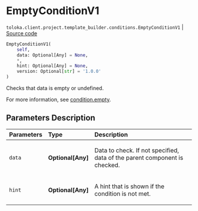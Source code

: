 # EmptyConditionV1
`toloka.client.project.template_builder.conditions.EmptyConditionV1` | [Source code](https://github.com/Toloka/toloka-kit/blob/v1.2.3/src/client/project/template_builder/conditions.py#L117)

```python
EmptyConditionV1(
    self,
    data: Optional[Any] = None,
    *,
    hint: Optional[Any] = None,
    version: Optional[str] = '1.0.0'
)
```

Checks that data is empty or undefined.


For more information, see [condition.empty](https://toloka.ai/docs/template-builder/reference/condition.empty).

## Parameters Description

| Parameters | Type | Description |
| :----------| :----| :-----------|
`data`|**Optional\[Any\]**|<p>Data to check. If not specified, data of the parent component is checked.</p>
`hint`|**Optional\[Any\]**|<p>A hint that is shown if the condition is not met.</p>
